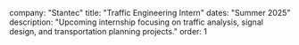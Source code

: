 company: "Stantec"
title: "Traffic Engineering Intern"
dates: "Summer 2025"
description: "Upcoming internship focusing on traffic analysis, signal design, and transportation planning projects."
order: 1